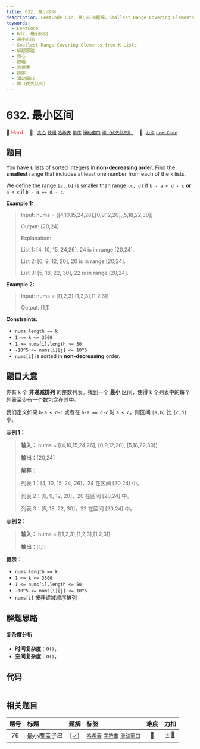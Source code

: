 ```yaml
---
title: 632. 最小区间
description: LeetCode 632. 最小区间题解，Smallest Range Covering Elements from K Lists，包含解题思路、复杂度分析以及完整的 JavaScript 代码实现。
keywords:
  - LeetCode
  - 632. 最小区间
  - 最小区间
  - Smallest Range Covering Elements from K Lists
  - 解题思路
  - 贪心
  - 数组
  - 哈希表
  - 排序
  - 滑动窗口
  - 堆（优先队列）
---
```


# 632. 最小区间

🔴 <font color=#ff334b>Hard</font>&emsp; 🔖&ensp; [`贪心`](/tag/greedy.md) [`数组`](/tag/array.md) [`哈希表`](/tag/hash-table.md) [`排序`](/tag/sorting.md) [`滑动窗口`](/tag/sliding-window.md) [`堆（优先队列）`](/tag/heap-priority-queue.md)&emsp; 🔗&ensp;[`力扣`](https://leetcode.cn/problems/smallest-range-covering-elements-from-k-lists) [`LeetCode`](https://leetcode.com/problems/smallest-range-covering-elements-from-k-lists)

## 题目

You have `k` lists of sorted integers in **non-decreasing  order**. Find the
**smallest** range that includes at least one number from each of the `k`
lists.

We define the range `[a, b]` is smaller than range `[c, d]` if `b - a < d - c`
**or** `a < c` if `b - a == d - c`.



**Example 1:**

> Input: nums = [[4,10,15,24,26],[0,9,12,20],[5,18,22,30]]
> 
> Output: [20,24]
> 
> Explanation:
> 
> List 1: [4, 10, 15, 24,26], 24 is in range [20,24].
> 
> List 2: [0, 9, 12, 20], 20 is in range [20,24].
> 
> List 3: [5, 18, 22, 30], 22 is in range [20,24].

**Example 2:**

> Input: nums = [[1,2,3],[1,2,3],[1,2,3]]
> 
> Output: [1,1]

**Constraints:**

  * `nums.length == k`
  * `1 <= k <= 3500`
  * `1 <= nums[i].length <= 50`
  * `-10^5 <= nums[i][j] <= 10^5`
  * `nums[i]` is sorted in **non-decreasing** order.


## 题目大意

你有 `k` 个 **非递减排列** 的整数列表。找到一个 **最小** 区间，使得 `k` 个列表中的每个列表至少有一个数包含在其中。

我们定义如果 `b-a < d-c` 或者在 `b-a == d-c` 时 `a < c`，则区间 `[a,b]` 比 `[c,d]` 小。



**示例 1：**

> 
> 
> 
> 
> 
> **输入：** nums = [[4,10,15,24,26], [0,9,12,20], [5,18,22,30]]
> 
> **输出：**[20,24]
> 
> **解释：** 
> 
> 列表 1：[4, 10, 15, 24, 26]，24 在区间 [20,24] 中。
> 
> 列表 2：[0, 9, 12, 20]，20 在区间 [20,24] 中。
> 
> 列表 3：[5, 18, 22, 30]，22 在区间 [20,24] 中。
> 
> 

**示例 2：**

> 
> 
> 
> 
> 
> **输入：** nums = [[1,2,3],[1,2,3],[1,2,3]]
> 
> **输出：**[1,1]
> 
> 



**提示：**

  * `nums.length == k`
  * `1 <= k <= 3500`
  * `1 <= nums[i].length <= 50`
  * `-10^5 <= nums[i][j] <= 10^5`
  * `nums[i]` 按非递减顺序排列




## 解题思路

#### 复杂度分析

- **时间复杂度**：`O()`，
- **空间复杂度**：`O()`，

## 代码

```javascript

```

## 相关题目

<!-- prettier-ignore -->
| 题号 | 标题 | 题解 | 标签 | 难度 | 力扣 |
| :------: | :------ | :------: | :------ | :------: | :------: |
| 76 | 最小覆盖子串 | [[✓]](/problem/0076.md) |  [`哈希表`](/tag/hash-table.md) [`字符串`](/tag/string.md) [`滑动窗口`](/tag/sliding-window.md) | 🔴 | [🀄️](https://leetcode.cn/problems/minimum-window-substring) [🔗](https://leetcode.com/problems/minimum-window-substring) |